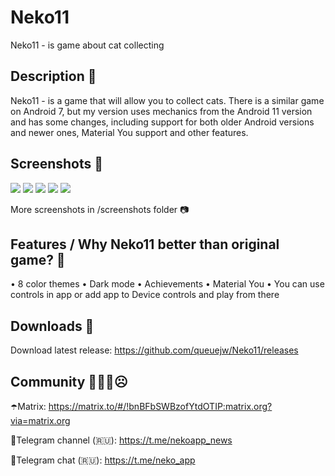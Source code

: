 # Neko11
Neko11 - is game about cat collecting

## Description 🎀
Neko11 - is a game that will allow you to collect cats. There is a similar game on Android 7, but my version uses mechanics from the Android 11 version and has some changes, including support for both older Android versions and newer ones, Material You support and other features.

## Screenshots 📸
 ![](/screenshots/1.jpg!raw=true)
 ![](/screenshots/2.jpg?raw=true)
 ![](/screenshots/3.jpg?raw=true)
 ![](/screenshots/4.jpg?raw=true)
 ![](/screenshots/5.jpg?raw=true)
 
More screenshots in /screenshots folder 📷


## Features / Why Neko11 better than original game? 🚽
 • 8 color themes 
 • Dark mode 
 • Achievements
 • Material You
 • You can use controls in app or add app to Device controls and play from there

## Downloads 📲
 Download latest release: https://github.com/queuejw/Neko11/releases
 

## Community 🤗😄🤭☹️
☂️Matrix: https://matrix.to/#/!bnBFbSWBzofYtdOTIP:matrix.org?via=matrix.org
 
🧦Telegram channel (🇷🇺): https://t.me/nekoapp_news
 
🎃Telegram chat (🇷🇺): https://t.me/neko_app

